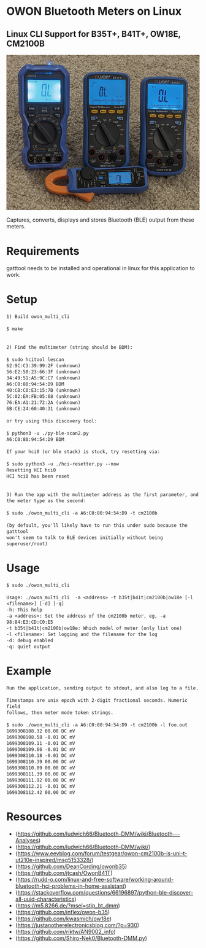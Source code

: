 # OWON Bluetooth Meters on Linux

## Linux CLI Support for B35T+, B41T+, OW18E, CM2100B

![meter](four_owon_meters.jpg)

Captures, converts, displays and stores Bluetooth (BLE) output from these meters.

# Requirements
gatttool needs to be installed and operational in linux for this application to work.

# Setup

	1) Build owon_multi_cli

	$ make


	2) Find the multimeter (string should be BDM):

	$ sudo hcitool lescan
	62:9C:C3:39:99:2F (unknown)
	56:E2:58:23:66:3F (unknown)
	34:49:51:A5:9C:C7 (unknown)
	A6:C0:80:94:54:D9 BDM
	40:CB:C0:E3:15:7B (unknown)
	5C:02:EA:FB:05:68 (unknown)
	76:EA:A1:21:72:2A (unknown)
	6B:CE:24:60:40:31 (unknown)

	or try using this discovery tool:
 
	$ python3 -u ./py-ble-scan2.py
	A6:C0:80:94:54:D9 BDM

	If your hci0 (or ble stack) is stuck, try resetting via:
 
	$ sudo python3 -u ./hci-resetter.py --now
	Resetting HCI hci0
	HCI hci0 has been reset


	3) Run the app with the multimeter address as the first parameter, and the meter type as the second:

	$ sudo ./owon_multi_cli -a A6:C0:80:94:54:D9 -t cm2100b

	(by default, you'll likely have to run this under sudo because the gatttool
	won't seem to talk to BLE devices initially without being superuser/root)


# Usage
	$ sudo ./owon_multi_cli

	Usage: ./owon_multi_cli  -a <address> -t b35t|b41t|cm2100b|ow18e [-l <filename>] [-d] [-q]
	-h: This help
	-a <address>: Set the address of the cm2100b meter, eg, -a 98:84:E3:CD:C0:E5
	-t b35t|b41t|cm2100b|ow18e: Which model of meter (only list one)
 	-l <filename>: Set logging and the filename for the log
	-d: debug enabled
	-q: quiet output


# Example
	Run the application, sending output to stdout, and also log to a file.

	Timestamps are unix epoch with 2-digit fractional seconds. Numeric field
	follows, then meter mode token strings.
	
	$ sudo ./owon_multi_cli -a A6:C0:80:94:54:D9 -t cm2100b -l foo.out
	1699308108.32 00.00 DC mV
	1699308108.58 -0.01 DC mV
	1699308109.11 -0.01 DC mV
	1699308109.66 -0.01 DC mV
	1699308110.18 -0.01 DC mV
	1699308110.39 00.00 DC mV
	1699308110.89 00.00 DC mV
	1699308111.39 00.00 DC mV
	1699308111.92 00.00 DC mV
	1699308112.21 -0.01 DC mV
	1699308112.42 00.00 DC mV

# Resources
* (https://github.com/ludwich66/Bluetooth-DMM/wiki/Bluetooth---Analyses)
* (https://github.com/ludwich66/Bluetooth-DMM/wiki/)
* (https://www.eevblog.com/forum/testgear/owon-cm2100b-is-uni-t-ut210e-inspired/msg5153328/)
* (https://github.com/DeanCording/owonb35)
* (https://github.com/jtcash/OwonB41T)
* (https://rudd-o.com/linux-and-free-software/working-around-bluetooth-hci-problems-in-home-assistant)
* (https://stackoverflow.com/questions/66196897/python-ble-discover-all-uuid-characteristics)
* (https://m5.8266.de/?msel=stip_bt_dmm)
* (https://github.com/inflex/owon-b35)
* (https://github.com/kwasmich/ow18e)
* (https://justanotherelectronicsblog.com/?p=930)
* (https://github.com/riktw/AN9002_info)
* (https://github.com/Shiro-Nek0/Bluetooth-DMM.py)
  
